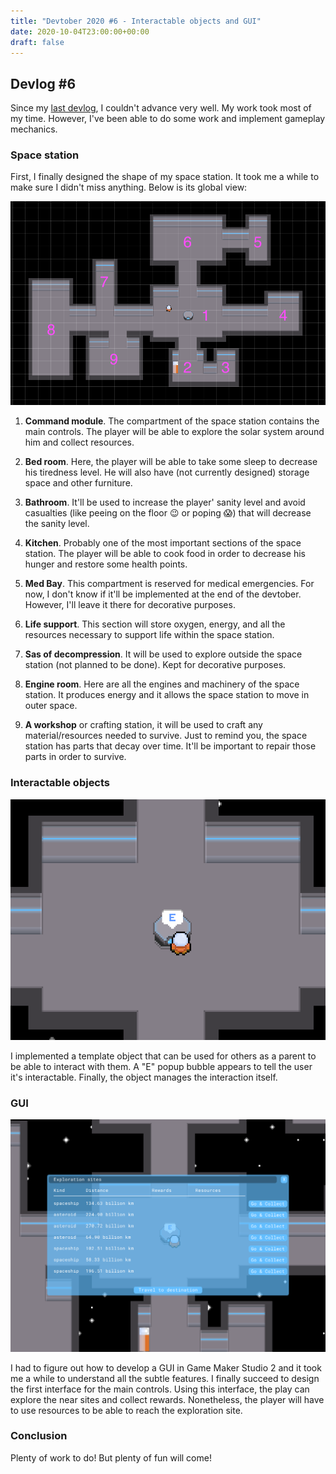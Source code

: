 ```yaml
---
title: "Devtober 2020 #6 - Interactable objects and GUI"
date: 2020-10-04T23:00:00+00:00
draft: false
---
```


## Devlog #6

Since my [last devlog](https://cesumilo.github.io/devtober-5), I couldn't advance very well. My work took most of my time. However, I've been able to do some work and implement gameplay mechanics.

### Space station

First, I finally designed the shape of my space station. It took me a while to make sure I didn't miss anything. Below is its global view:

![space_station](/images/devtober2020/2020-10-12/space_station.png)

1. **Command module**. The compartment of the space station contains the main controls. The player will be able to explore the solar system around him and collect resources.

2. **Bed room**. Here, the player will be able to take some sleep to decrease his tiredness level. He will also have (not currently designed) storage space and other furniture.

3. **Bathroom**. It'll be used to increase the player' sanity level and avoid casualties (like peeing on the floor :wink: or poping :scream:) that will decrease the sanity level.

4. **Kitchen**. Probably one of the most important sections of the space station. The player will be able to cook food in order to decrease his hunger and restore some health points.

5. **Med Bay**. This compartment is reserved for medical emergencies. For now, I don't know if it'll be implemented at the end of the devtober. However, I'll leave it there for decorative purposes.

6. **Life support**. This section will store oxygen, energy, and all the resources necessary to support life within the space station.

7. **Sas of decompression**. It will be used to explore outside the space station (not planned to be done). Kept for decorative purposes.

8. **Engine room**. Here are all the engines and machinery of the space station. It produces energy and it allows the space station to move in outer space.

9. **A workshop** or crafting station, it will be used to craft any material/resources needed to survive. Just to remind you, the space station has parts that decay over time. It'll be important to repair those parts in order to survive.

### Interactable objects

![interactable_object](/images/devtober2020/2020-10-12/interactable_objects.png)

I implemented a template object that can be used for others as a parent to be able to interact with them. A "E" popup bubble appears to tell the user it's interactable. Finally, the object manages the interaction itself.

### GUI

![gui](/images/devtober2020/2020-10-12/gui.png)

I had to figure out how to develop a GUI in Game Maker Studio 2 and it took me a while to understand all the subtle features. I finally succeed to design the first interface for the main controls. Using this interface, the play can explore the near sites and collect rewards. Nonetheless, the player will have to use resources to be able to reach the exploration site.

### Conclusion

Plenty of work to do! But plenty of fun will come!
